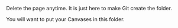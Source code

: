 Delete the page anytime. It is just here to make Git create the folder.

You will want to put your Canvases in this folder.
